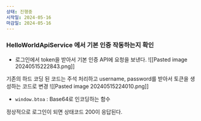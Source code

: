 ```yaml
---
상태: 진행중
시작일: 2024-05-16
마감일: 2024-05-16
---
```

### HelloWorldApiService 에서 기본 인증 작동하는지 확인
- 로그인에서 token을 받아서 기본 인증 API에 요청을 보낸다.
![[Pasted image 20240515222843.png]]

기존의 하드 코딩 된 코드는 주석 처리하고 username, password를 받아서 토큰을 생성하는 코드로 변경
![[Pasted image 20240515224010.png]]
- `window.btoa` :  Base64로 인코딩하는 함수

정상적으로 로그인이 되면 상태코드 200이 응답된다.
